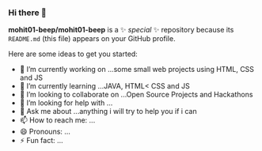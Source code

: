 ### Hi there 👋


**mohit01-beep/mohit01-beep** is a ✨ _special_ ✨ repository because its `README.md` (this file) appears on your GitHub profile.

Here are some ideas to get you started:

- 🔭 I’m currently working on ...some small web projects using HTML, CSS and JS
- 🌱 I’m currently learning ...JAVA, HTML< CSS and JS
- 👯 I’m looking to collaborate on ...Open Source Projects and Hackathons
- 🤔 I’m looking for help with ...
- 💬 Ask me about ...anything i will try to help you if i can 
- 📫 How to reach me: ... 
- 😄 Pronouns: ...
- ⚡ Fun fact: ...
